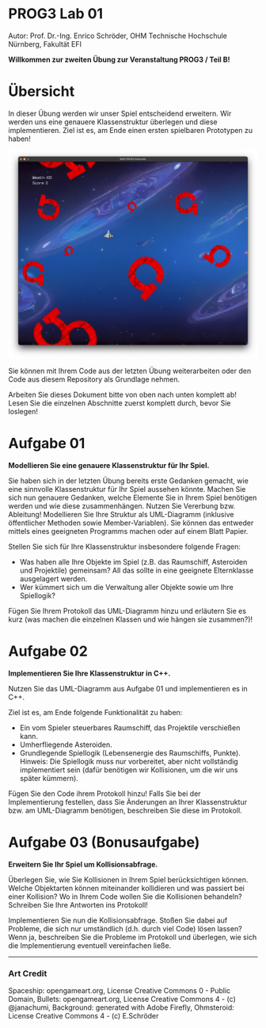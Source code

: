 # PROG3 Lab 01

Autor: Prof. Dr.-Ing. Enrico Schröder, OHM Technische Hochschule Nürnberg, Fakultät EFI

**Willkommen zur zweiten Übung zur Veranstaltung PROG3 / Teil B!**

# Übersicht

In dieser Übung werden wir unser Spiel entscheidend erweitern. Wir werden uns eine genauere Klassenstruktur überlegen
und diese implementieren. Ziel ist es, am Ende einen ersten spielbaren Prototypen zu haben!

![](screenshots/screenshot_asteroids.png)

Sie können mit Ihrem Code aus der letzten Übung weiterarbeiten oder den Code aus diesem Repository als Grundlage nehmen.

Arbeiten Sie dieses Dokument bitte von oben nach unten komplett ab! Lesen Sie die einzelnen Abschnitte zuerst komplett
durch, bevor Sie loslegen!

# Aufgabe 01

**Modellieren Sie eine genauere Klassenstruktur für Ihr Spiel.**

Sie haben sich in der letzten Übung bereits erste Gedanken gemacht, wie eine sinnvolle Klassenstruktur für Ihr Spiel
aussehen könnte. Machen Sie sich nun genauere Gedanken, welche Elemente Sie in Ihrem Spiel benötigen werden und wie
diese zusammenhängen. Nutzen Sie Vererbung bzw. Ableitung! Modellieren Sie Ihre Struktur als UML-Diagramm (inklusive
öffentlicher Methoden sowie Member-Variablen). Sie können das entweder mittels eines geeigneten Programms machen oder
auf einem Blatt Papier.

Stellen Sie sich für Ihre Klassenstruktur insbesondere folgende Fragen:

- Was haben alle Ihre Objekte im Spiel (z.B. das Raumschiff, Asteroiden und Projektile) gemeinsam? All das sollte in
  eine geeignete Elternklasse ausgelagert werden.
- Wer kümmert sich um die Verwaltung aller Objekte sowie um Ihre Spiellogik?

Fügen Sie Ihrem Protokoll das UML-Diagramm hinzu und erläutern Sie es kurz (was machen die einzelnen Klassen und wie
hängen sie zusammen?)!

# Aufgabe 02

**Implementieren Sie Ihre Klassenstruktur in C++.**

Nutzen Sie das UML-Diagramm aus Aufgabe 01 und implementieren es in C++.

Ziel ist es, am Ende folgende Funktionalität zu haben:

- Ein vom Spieler steuerbares Raumschiff, das Projektile verschießen kann.
- Umherfliegende Asteroiden.
- Grundlegende Spiellogik (Lebensenergie des Raumschiffs, Punkte). Hinweis: Die Spiellogik muss nur vorbereitet, aber
  nicht vollständig implementiert sein (dafür benötigen wir Kollisionen, um die wir uns später kümmern).

Fügen Sie den Code ihrem Protokoll hinzu! Falls Sie bei der Implementierung festellen, dass Sie Änderungen an Ihrer
Klassenstruktur bzw. am UML-Diagramm benötigen, beschreiben Sie diese im Protokoll.

# Aufgabe 03 (Bonusaufgabe)

**Erweitern Sie Ihr Spiel um Kollisionsabfrage.**

Überlegen Sie, wie Sie Kollisionen in Ihrem Spiel berücksichtigen können. Welche Objektarten können miteinander
kollidieren und was passiert bei einer Kollision? Wo in Ihrem Code wollen Sie die Kollisionen behandeln? Schreiben Sie
Ihre Antworten ins Protokoll!

Implementieren Sie nun die Kollisionsabfrage. Stoßen Sie dabei auf Probleme, die sich nur umständlich (d.h. durch viel
Code) lösen lassen? Wenn ja, beschreiben Sie die Probleme im Protokoll und überlegen, wie sich die Implementierung
eventuell vereinfachen ließe.

--------------

### Art Credit

Spaceship: opengameart.org, License Creative Commons 0 - Public Domain,
Bullets: opengameart.org, License Creative Commons 4 - (c) @janachumi,
Background: generated with Adobe Firefly,
Ohmsteroid: License Creative Commons 4 - (c) E.Schröder